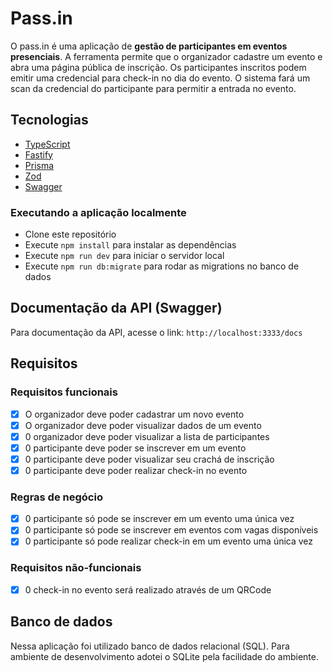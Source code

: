 # Pass.in

O pass.in é uma aplicação de **gestão de participantes em eventos presenciais**.
A ferramenta permite que o organizador cadastre um evento e abra uma página pública de inscrição.
Os participantes inscritos podem emitir uma credencial para check-in no dia do evento.
O sistema fará um scan da credencial do participante para permitir a entrada no evento.

## Tecnologias

- [TypeScript](https://www.typescriptlang.org/)
- [Fastify](https://fastify.dev/)
- [Prisma](https://www.prisma.io/)
- [Zod](https://zod.dev)
- [Swagger](https://swagger.io/)

### Executando a aplicação localmente

- Clone este repositório
- Execute `npm install` para instalar as dependências
- Execute `npm run dev` para iniciar o servidor local
- Execute `npm run db:migrate` para rodar as migrations no banco de dados

## Documentação da API (Swagger)

Para documentação da API, acesse o link: `http://localhost:3333/docs`

## Requisitos

### Requisitos funcionais

- [x] O organizador deve poder cadastrar um novo evento
- [x] O organizador deve poder visualizar dados de um evento
- [x] 0 organizador deve poder visualizar a lista de participantes
- [x] 0 participante deve poder se inscrever em um evento
- [x] 0 participante deve poder visualizar seu crachá de inscrição
- [x] 0 participante deve poder realizar check-in no evento

### Regras de negócio

- [x] 0 participante só pode se inscrever em um evento uma única vez
- [x] 0 participante só pode se inscrever em eventos com vagas disponíveis
- [x] 0 participante só pode realizar check-in em um evento uma única vez

### Requisitos não-funcionais

- [x] 0 check-in no evento será realizado através de um QRCode

## Banco de dados

Nessa aplicação foi utilizado banco de dados relacional (SQL). Para ambiente de desenvolvimento adotei o SQLite pela facilidade do ambiente.

<!-- ### Diagrama ERD

<img src=".github/erd.svg" width="600" alt="Diagrama ERD do banco de dados" />

### Estrutura do banco (SQL)

```sql
-- CreateTable
CREATE TABLE "events" (
    "id" TEXT NOT NULL PRIMARY KEY,
    "title" TEXT NOT NULL,
    "details" TEXT,
    "slug" TEXT NOT NULL,
    "maximum_attendees" INTEGER
);

-- CreateTable
CREATE TABLE "attendees" (
    "id" INTEGER NOT NULL PRIMARY KEY AUTOINCREMENT,
    "name" TEXT NOT NULL,
    "email" TEXT NOT NULL,
    "event_id" TEXT NOT NULL,
    "created_at" DATETIME NOT NULL DEFAULT CURRENT_TIMESTAMP,
    CONSTRAINT "attendees_event_id_fkey" FOREIGN KEY ("event_id") REFERENCES "events" ("id") ON DELETE RESTRICT ON UPDATE CASCADE
);

-- CreateTable
CREATE TABLE "check_ins" (
    "id" INTEGER NOT NULL PRIMARY KEY AUTOINCREMENT,
    "created_at" DATETIME NOT NULL DEFAULT CURRENT_TIMESTAMP,
    "attendeeId" INTEGER NOT NULL,
    CONSTRAINT "check_ins_attendeeId_fkey" FOREIGN KEY ("attendeeId") REFERENCES "attendees" ("id") ON DELETE RESTRICT ON UPDATE CASCADE
);

-- CreateIndex
CREATE UNIQUE INDEX "events_slug_key" ON "events"("slug");

-- CreateIndex
CREATE UNIQUE INDEX "attendees_event_id_email_key" ON "attendees"("event_id", "email");

-- CreateIndex
CREATE UNIQUE INDEX "check_ins_attendeeId_key" ON "check_ins"("attendeeId");
``` -->
